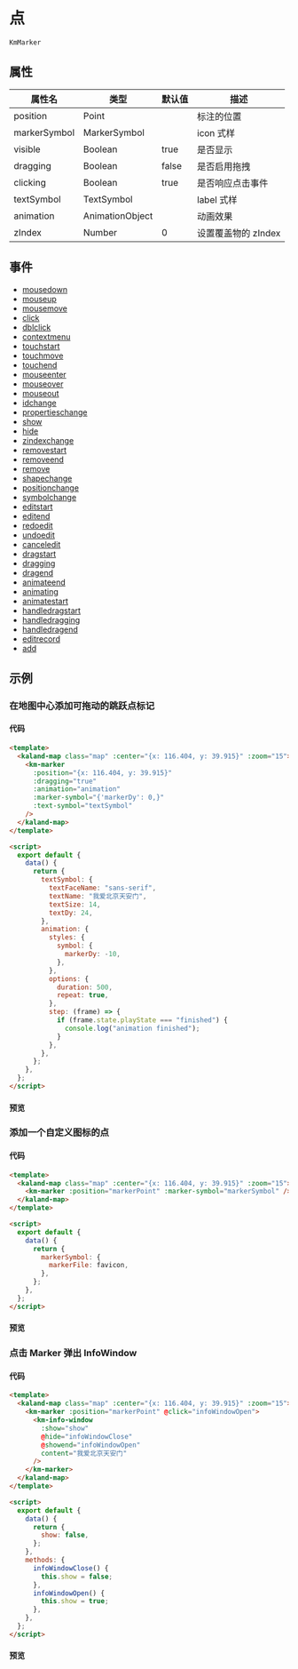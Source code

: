 # 点

`KmMarker`

## 属性

| 属性名       | 类型            | 默认值 | 描述                |
| ------------ | --------------- | ------ | ------------------- |
| position     | Point           |        | 标注的位置          |
| markerSymbol | MarkerSymbol    |        | icon 式样           |
| visible      | Boolean         | true   | 是否显示            |
| dragging     | Boolean         | false  | 是否启用拖拽        |
| clicking     | Boolean         | true   | 是否响应点击事件    |
| textSymbol   | TextSymbol      |        | label 式样          |
| animation    | AnimationObject |        | 动画效果            |
| zIndex       | Number          | 0      | 设置覆盖物的 zIndex |

## 事件

- <a href="https://maptalks.org/maptalks.js/api/0.x/Marker.html#event:mousedown" target="_blank" title="mousedown">mousedown</a>
- <a href="https://maptalks.org/maptalks.js/api/0.x/Marker.html#event:mouseup" target="_blank" title="mouseup">mouseup</a>
- <a href="https://maptalks.org/maptalks.js/api/0.x/Marker.html#event:mousemove" target="_blank" title="mousemove">mousemove</a>
- <a href="https://maptalks.org/maptalks.js/api/0.x/Marker.html#event:click" target="_blank" title="click">click</a>
- <a href="https://maptalks.org/maptalks.js/api/0.x/Marker.html#event:dblclick" target="_blank" title="dblclick">dblclick</a>
- <a href="https://maptalks.org/maptalks.js/api/0.x/Marker.html#event:contextmenu" target="_blank" title="contextmenu">contextmenu</a>
- <a href="https://maptalks.org/maptalks.js/api/0.x/Marker.html#event:touchstart" target="_blank" title="touchstart">touchstart</a>
- <a href="https://maptalks.org/maptalks.js/api/0.x/Marker.html#event:touchmove" target="_blank" title="touchmove">touchmove</a>
- <a href="https://maptalks.org/maptalks.js/api/0.x/Marker.html#event:touchend" target="_blank" title="touchend">touchend</a>
- <a href="https://maptalks.org/maptalks.js/api/0.x/Marker.html#event:mouseenter" target="_blank" title="mouseenter">mouseenter</a>
- <a href="https://maptalks.org/maptalks.js/api/0.x/Marker.html#event:mouseover" target="_blank" title="mouseover">mouseover</a>
- <a href="https://maptalks.org/maptalks.js/api/0.x/Marker.html#event:mouseout" target="_blank" title="mouseout">mouseout</a>
- <a href="https://maptalks.org/maptalks.js/api/0.x/Marker.html#event:idchange" target="_blank" title="idchange">idchange</a>
- <a href="https://maptalks.org/maptalks.js/api/0.x/Marker.html#event:propertieschange" target="_blank" title="propertieschange">propertieschange</a>
- <a href="https://maptalks.org/maptalks.js/api/0.x/Marker.html#event:show" target="_blank" title="show">show</a>
- <a href="https://maptalks.org/maptalks.js/api/0.x/Marker.html#event:hide" target="_blank" title="hide">hide</a>
- <a href="https://maptalks.org/maptalks.js/api/0.x/Marker.html#event:zindexchange" target="_blank" title="zindexchange">zindexchange</a>
- <a href="https://maptalks.org/maptalks.js/api/0.x/Marker.html#event:removestart" target="_blank" title="removestart">removestart</a>
- <a href="https://maptalks.org/maptalks.js/api/0.x/Marker.html#event:removeend" target="_blank" title="removeend">removeend</a>
- <a href="https://maptalks.org/maptalks.js/api/0.x/Marker.html#event:remove" target="_blank" title="remove">remove</a>
- <a href="https://maptalks.org/maptalks.js/api/0.x/Marker.html#event:shapechange" target="_blank" title="shapechange">shapechange</a>
- <a href="https://maptalks.org/maptalks.js/api/0.x/Marker.html#event:positionchange" target="_blank" title="positionchange">positionchange</a>
- <a href="https://maptalks.org/maptalks.js/api/0.x/Marker.html#event:symbolchange" target="_blank" title="symbolchange">symbolchange</a>
- <a href="https://maptalks.org/maptalks.js/api/0.x/Marker.html#event:editstart" target="_blank" title="editstart">editstart</a>
- <a href="https://maptalks.org/maptalks.js/api/0.x/Marker.html#event:editend" target="_blank" title="editend">editend</a>
- <a href="https://maptalks.org/maptalks.js/api/0.x/Marker.html#event:redoedit" target="_blank" title="redoedit">redoedit</a>
- <a href="https://maptalks.org/maptalks.js/api/0.x/Marker.html#event:undoedit" target="_blank" title="undoedit">undoedit</a>
- <a href="https://maptalks.org/maptalks.js/api/0.x/Marker.html#event:canceledit" target="_blank" title="canceledit">canceledit</a>
- <a href="https://maptalks.org/maptalks.js/api/0.x/Marker.html#event:dragstart" target="_blank" title="dragstart">dragstart</a>
- <a href="https://maptalks.org/maptalks.js/api/0.x/Marker.html#event:dragging" target="_blank" title="dragging">dragging</a>
- <a href="https://maptalks.org/maptalks.js/api/0.x/Marker.html#event:dragend" target="_blank" title="dragend">dragend</a>
- <a href="https://maptalks.org/maptalks.js/api/0.x/Marker.html#event:animateend" target="_blank" title="animateend">animateend</a>
- <a href="https://maptalks.org/maptalks.js/api/0.x/Marker.html#event:animating" target="_blank" title="animating">animating</a>
- <a href="https://maptalks.org/maptalks.js/api/0.x/Marker.html#event:animatestart" target="_blank" title="animatestart">animatestart</a>
- <a href="https://maptalks.org/maptalks.js/api/0.x/Marker.html#event:handledragstart" target="_blank" title="handledragstart">handledragstart</a>
- <a href="https://maptalks.org/maptalks.js/api/0.x/Marker.html#event:handledragging" target="_blank" title="handledragging">handledragging</a>
- <a href="https://maptalks.org/maptalks.js/api/0.x/Marker.html#event:handledragend" target="_blank" title="handledragend">handledragend</a>
- <a href="https://maptalks.org/maptalks.js/api/0.x/Marker.html#event:editrecord" target="_blank" title="editrecord">editrecord</a>
- <a href="https://maptalks.org/maptalks.js/api/0.x/Marker.html#event:add" target="_blank" title="add">add</a>

## 示例

### 在地图中心添加可拖动的跳跃点标记

#### 代码

```html
<template>
  <kaland-map class="map" :center="{x: 116.404, y: 39.915}" :zoom="15">
    <km-marker
      :position="{x: 116.404, y: 39.915}"
      :dragging="true"
      :animation="animation"
      :marker-symbol="{'markerDy': 0,}"
      :text-symbol="textSymbol"
    />
  </kaland-map>
</template>

<script>
  export default {
    data() {
      return {
        textSymbol: {
          textFaceName: "sans-serif",
          textName: "我爱北京天安门",
          textSize: 14,
          textDy: 24,
        },
        animation: {
          styles: {
            symbol: {
              markerDy: -10,
            },
          },
          options: {
            duration: 500,
            repeat: true,
          },
          step: (frame) => {
            if (frame.state.playState === "finished") {
              console.log("animation finished");
            }
          },
        },
      };
    },
  };
</script>
```

#### 预览

<doc-preview>
  <kaland-map class="map" :center="{x: 116.404, y: 39.915}" :zoom="15">
    <km-marker
      :position="{x: 116.404, y: 39.915}"
      :dragging="true"
      :animation="animation"
      :marker-symbol="{'markerDy': 0,}"
      :text-symbol="textSymbol"
    />
  </kaland-map>
</doc-preview>

### 添加一个自定义图标的点

#### 代码

```html
<template>
  <kaland-map class="map" :center="{x: 116.404, y: 39.915}" :zoom="15">
    <km-marker :position="markerPoint" :marker-symbol="markerSymbol" />
  </kaland-map>
</template>

<script>
  export default {
    data() {
      return {
        markerSymbol: {
          markerFile: favicon,
        },
      };
    },
  };
</script>
```

#### 预览

<doc-preview>
  <kaland-map class="map" :center="{x: 116.404, y: 39.915}" :zoom="15">
    <km-marker :position="markerPoint" :marker-symbol="markerSymbol" />
  </kaland-map>
</doc-preview>
</template>

### 点击 Marker 弹出 InfoWindow

#### 代码

```html
<template>
  <kaland-map class="map" :center="{x: 116.404, y: 39.915}" :zoom="15">
    <km-marker :position="markerPoint" @click="infoWindowOpen">
      <km-info-window
        :show="show"
        @hide="infoWindowClose"
        @showend="infoWindowOpen"
        content="我爱北京天安门"
      />
    </km-marker>
  </kaland-map>
</template>

<script>
  export default {
    data() {
      return {
        show: false,
      };
    },
    methods: {
      infoWindowClose() {
        this.show = false;
      },
      infoWindowOpen() {
        this.show = true;
      },
    },
  };
</script>
```

#### 预览

<doc-preview>
  <kaland-map class="map" :center="{x: 116.404, y: 39.915}" :zoom="15">
    <km-marker :position="markerPoint" @click="infoWindowOpen">
      <km-info-window
        :show="infoWindow.show"
        @hide="infoWindowClose"
        @showend="infoWindowOpen"
        content="我爱北京天安门"
      />
    </km-marker>
  </kaland-map>
</doc-preview>

<script>
import favicon from "docs/favicon.png"
export default {
  data () {
    return {
      infoWindow: {
        show: true
      },
      markerPoint: {
        x: 116.404,
        y: 39.915
      },
      markerSymbol: {
        markerFile: favicon,
      },
      textSymbol: {
        textFaceName: 'sans-serif',
        textName: '我爱北京天安门',
        textSize: 14,
        textDy: 24
      },
      animation: {
        styles: {
          symbol: {
            'markerDy': -10,
          }
        },
        options: {
          duration: 500,
          repeat: true,
        },
        step: (frame) => {
          if (frame.state.playState === 'finished') {
            console.log('animation finished');
          }
        }
      }
    }
  },
  methods: {
    infoWindowClose () {
      this.infoWindow.show = false
    },
    infoWindowOpen () {
      this.infoWindow.show = true
    }
  }
}
</script>
